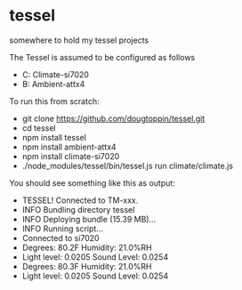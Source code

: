 # tessel
somewhere to hold my tessel projects

The Tessel is assumed to be configured as follows

* C: Climate-si7020
* B: Ambient-attx4

To run this from scratch:

* git clone https://github.com/dougtoppin/tessel.git
* cd tessel
* npm install tessel
* npm install ambient-attx4
* npm install climate-si7020
* ./node_modules/tessel/bin/tessel.js run climate/climate.js

You should see something like this as output:

-    TESSEL! Connected to TM-xxx.
-    INFO Bundling directory tessel
-    INFO Deploying bundle (15.39 MB)...
-    INFO Running script...
-    Connected to si7020
-    Degrees: 80.2F Humidity: 21.0%RH
-    Light level: 0.0205   Sound Level: 0.0254
-    Degrees: 80.3F Humidity: 21.0%RH
-    Light level: 0.0205   Sound Level: 0.0254
